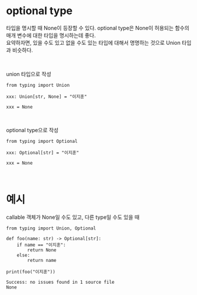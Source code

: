# optional type
타입을 명시할 때 None이 등장할 수 있다. optional type은  None이 허용되는 함수의 매개 변수에 대한 타입을 명시하는데 좋다.  
요약하자면, 있을 수도 있고 없을 수도 있는 타입에 대해서 명명하는 것으로 Union 타입과 비슷하다.

<br>

union 타입으로 작성

```
from typing import Union

xxx: Union[str, None] = "이지훈"

xxx = None
```

<br>

optional type으로 작성

```
from typing import Optional

xxx: Optional[str] = "이지훈"

xxx = None
```

<br>

# 예시
callable 객체가 None일 수도 있고, 다른 type일 수도 있을 때

```
from typing import Union, Optional

def foo(name: str) -> Optional[str]:
    if name == "이지훈":
        return None
    else:
        return name

print(foo("이지훈"))
```

```
Success: no issues found in 1 source file
None
```